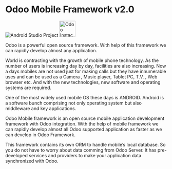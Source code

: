 Odoo Mobile Framework v2.0
==========================

<img alt="Android Studio Project" src="https://dharmangsoni.odoo.com/website/image/ir.attachment/71/datas"/>

<a href="https://www.odoo.com/start" target="_blank">
<img alt="Odoo Instace" src="https://dharmangsoni.odoo.com/website/image?max_height=768&field=datas&model=ir.attachment&id=42&max_width=250" style="height:50px; width:auto" />
</a>

Odoo is a powerful open source framework. With help of this framework we can rapidly develop almost any application.

World is contracting with the growth of mobile phone technology. As the number of users is increasing day by day, facilities are also increasing. Now a days mobiles are not used just for making calls but they have innumerable uses and can be used as a Camera , Music player, Tablet PC, T.V. , Web browser etc. And with the new technologies, new software and operating systems are required.

One of the most widely used mobile OS these days is ANDROID. Android is a software bunch comprising not only operating system but also middleware and key applications.

Odoo Mobile framework is an open source mobile application development framework with Odoo integration. With the help of mobile framework we can rapidly develop almost all Odoo supported application as faster as we can develop in Odoo Framework.

This framework contains its own ORM to handle mobile’s local database. So you do not have to worry about data comming from Odoo Server. It has pre-developed services and providers to make your application data synchronized with Odoo.
